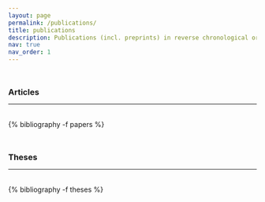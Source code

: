 ```yaml
---
layout: page
permalink: /publications/
title: publications
description: Publications (incl. preprints) in reverse chronological order and published theses. Additional bibliographic data can be found on [Google Scholar](https://scholar.google.de/citations?hl=en&user=Q30OgVkAAAAJ), preprint versions of all articles are available on [arXiv](https://arxiv.org/a/straub_c_1.html).
nav: true
nav_order: 1
---
```


<!-- _pages/publications.md -->
<div class="publications">

<a id="journal"><h3 style="margin-top: 3rem; margin-bottom: 0.3rem;"><b>Articles</b></h3></a>
<hr style="color: var(--global-text-color); height: 1px; margin-bottom: 2rem;">
{% bibliography -f papers %}


<a id="theses"><h3 style="margin-top: 3rem; margin-bottom: 0.3rem;"><b>Theses</b></h3></a>
<hr style="color: var(--global-text-color); height: 1px; margin-bottom: 2rem;">
{% bibliography -f theses %}

</div>
